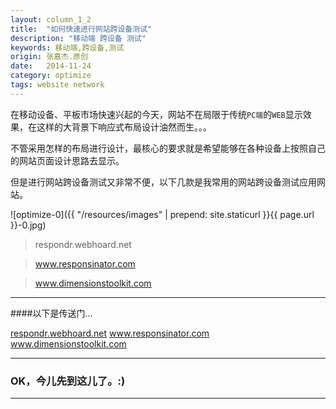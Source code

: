 ```yaml
---
layout: column_1_2
title:  "如何快速进行网站跨设备测试"
description: "移动端 跨设备 测试"
keywords: 移动端,跨设备,测试
origin: 张嘉杰.原创
date:   2014-11-24
category: optimize
tags: website network
---
```

在移动设备、平板市场快速兴起的今天，网站不在局限于传统`PC端`的`WEB`显示效果，在这样的大背景下响应式布局设计油然而生。。。
<!--more-->

不管采用怎样的布局进行设计，最核心的要求就是希望能够在各种设备上按照自己的网站页面设计思路去显示。

但是进行网站跨设备测试又非常不便，以下几款是我常用的网站跨设备测试应用网站。

![optimize-0]({{ "/resources/images" | prepend: site.staticurl }}{{ page.url }}-0.jpg) 

>respondr.webhoard.net

>www.responsinator.com

>www.dimensionstoolkit.com

-----------------------

####以下是传送门...

<a class="button" href="http://respondr.webhoard.net/" target="_blank">respondr.webhoard.net</a>
<a class="button" href="http://www.responsinator.com/" target="_blank">www.responsinator.com</a>
<a class="button" href="http://www.dimensionstoolkit.com/" target="_blank">www.dimensionstoolkit.com</a>

-----------------------

### OK，今儿先到这儿了。:) 

-----------------------
